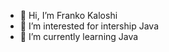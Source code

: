 - 👋 Hi, I’m Franko Kaloshi
- 👀 I’m interested for intership Java
- 🌱 I’m currently learning Java

<!---
Kaloshi12/Kaloshi12 is a ✨ special ✨ repository because its `README.md` (this file) appears on your GitHub profile.
You can click the Preview link to take a look at your changes.
--->
